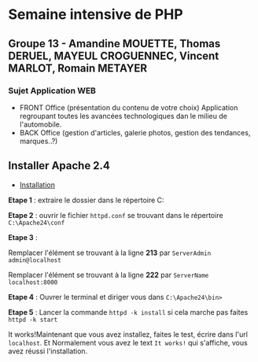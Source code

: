 # Semaine intensive de PHP
## Groupe 13 - Amandine MOUETTE, Thomas DERUEL, MAYEUL CROGUENNEC, Vincent MARLOT, Romain METAYER
### Sujet Application WEB
* FRONT Office (présentation du contenu de votre choix)
 Application regroupant toutes les avancées technologiques dan le milieu de l'automobile.
* BACK Office (gestion d'articles, galerie photos, gestion des tendances, marques..?)

## Installer Apache 2.4

* [Installation](https://httpd.apache.org/download.cgi#apache24)

**Etape 1** : extraire le dossier dans le répertoire C:

**Etape 2** : ouvrir le fichier `httpd.conf` se trouvant dans le répertoire `C:\Apache24\conf`

**Etape 3** :

Remplacer l'élément se trouvant à la ligne **213** par `ServerAdmin admin@localhost`

Remplacer l'élément se trouvant à la ligne **222** par `ServerName localhost:8000`

**Etape 4** : Ouvrer le terminal et diriger vous dans `C:\Apache24\bin>`

**Etape 5** : Lancer la commande `httpd -k install` si cela marche pas faites `httpd -k start`

It works!Maintenant que vous avez installez, faites le test, écrire dans l'url `localhost`. Et Normalement vous avez le text `It works!` qui s'affiche, vous avez réussi l'installation.
